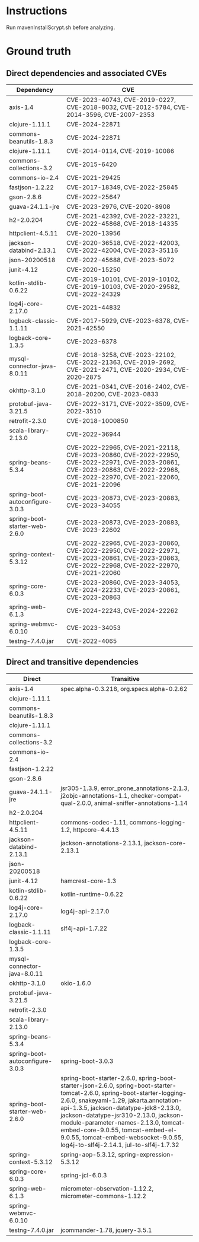 # Instructions
Run mavenInstallScrypt.sh before analyzing.
# Ground truth
## Direct dependencies and associated CVEs
| Dependency | CVE |
| --- | --- |
| axis-1.4 |  CVE-2023-40743, CVE-2019-0227, CVE-2018-8032, CVE-2012-5784, CVE-2014-3596, CVE-2007-2353 |
| clojure-1.11.1 | CVE-2024-22871 |
| commons-beanutils-1.8.3 | CVE-2024-22871 |
| clojure-1.11.1 | CVE-2014-0114, CVE-2019-10086 |
| commons-collections-3.2 | CVE-2015-6420 |
| commons-io-2.4 | CVE-2021-29425 |
| fastjson-1.2.22 | CVE-2017-18349, CVE-2022-25845 |
| gson-2.8.6 | CVE-2022-25647 |
| guava-24.1.1-jre | CVE-2023-2976, CVE-2020-8908 |
| h2-2.0.204 | CVE-2021-42392, CVE-2022-23221, CVE-2022-45868, CVE-2018-14335 |
| httpclient-4.5.11 | CVE-2020-13956 |
| jackson-databind-2.13.1 | CVE-2020-36518, CVE-2022-42003, CVE-2022-42004, CVE-2023-35116 |
| json-20200518 | CVE-2022-45688, CVE-2023-5072 |
| junit-4.12 | CVE-2020-15250 |
| kotlin-stdlib-0.6.22 | CVE-2019-10101, CVE-2019-10102, CVE-2019-10103, CVE-2020-29582, CVE-2022-24329 |
| log4j-core-2.17.0 | CVE-2021-44832 |
| logback-classic-1.1.11 | CVE-2017-5929, CVE-2023-6378, CVE-2021-42550 |
| logback-core-1.3.5 | CVE-2023-6378 |
| mysql-connector-java-8.0.11 | CVE-2018-3258, CVE-2023-22102, CVE-2022-21363, CVE-2019-2692, CVE-2021-2471, CVE-2020-2934, CVE-2020-2875 |
| okhttp-3.1.0 | CVE-2021-0341, CVE-2016-2402, CVE-2018-20200, CVE-2023-0833 |
| protobuf-java-3.21.5 | CVE-2022-3171, CVE-2022-3509, CVE-2022-3510 |
| retrofit-2.3.0 | CVE-2018-1000850 |
| scala-library-2.13.0 | CVE-2022-36944 |
| spring-beans-5.3.4 | CVE-2022-22965, CVE-2021-22118, CVE-2023-20860, CVE-2022-22950, CVE-2022-22971, CVE-2023-20861, CVE-2023-20863, CVE-2022-22968, CVE-2022-22970, CVE-2021-22060, CVE-2021-22096 |
| spring-boot-autoconfigure-3.0.3 | CVE-2023-20873, CVE-2023-20883, CVE-2023-34055 |
| spring-boot-starter-web-2.6.0 | CVE-2023-20873, CVE-2023-20883, CVE-2023-22602 |
| spring-context-5.3.12 | CVE-2022-22965, CVE-2023-20860, CVE-2022-22950, CVE-2022-22971, CVE-2023-20861, CVE-2023-20863, CVE-2022-22968, CVE-2022-22970, CVE-2021-22060 |
| spring-core-6.0.3 | CVE-2023-20860, CVE-2023-34053, CVE-2024-22233, CVE-2023-20861, CVE-2023-20863 |
| spring-web-6.1.3 | CVE-2024-22243, CVE-2024-22262 |
| spring-webmvc-6.0.10 | CVE-2023-34053 |
| testng-7.4.0.jar | CVE-2022-4065 |

## Direct and transitive dependencies
| Direct | Transitive |
| --- | --- |
| axis-1.4 | spec.alpha-0.3.218, org.specs.alpha-0.2.62 |
| clojure-1.11.1 |  |
| commons-beanutils-1.8.3 |  |
| clojure-1.11.1 |  |
| commons-collections-3.2 |  |
| commons-io-2.4 |  |
| fastjson-1.2.22 |  |
| gson-2.8.6 |  |
| guava-24.1.1-jre | jsr305-1.3.9, error_prone_annotations-2.1.3, j2objc-annotations-1.1, checker-compat-qual-2.0.0, animal-sniffer-annotations-1.14 |
| h2-2.0.204 |  |
| httpclient-4.5.11 | commons-codec-1.11, commons-logging-1.2, httpcore-4.4.13 |
| jackson-databind-2.13.1 | jackson-annotations-2.13.1, jackson-core-2.13.1 |
| json-20200518 |  |
| junit-4.12 | hamcrest-core-1.3 |
| kotlin-stdlib-0.6.22 | kotlin-runtime-0.6.22 |
| log4j-core-2.17.0 | log4j-api-2.17.0 |
| logback-classic-1.1.11 | slf4j-api-1.7.22 |
| logback-core-1.3.5 |  |
| mysql-connector-java-8.0.11 |  |
| okhttp-3.1.0 | okio-1.6.0 |
| protobuf-java-3.21.5 |  |
| retrofit-2.3.0 |  |
| scala-library-2.13.0 |  |
| spring-beans-5.3.4 |  |
| spring-boot-autoconfigure-3.0.3 | spring-boot-3.0.3 |
| spring-boot-starter-web-2.6.0 | spring-boot-starter-2.6.0, spring-boot-starter-json-2.6.0, spring-boot-starter-tomcat-2.6.0, spring-boot-starter-logging-2.6.0, snakeyaml-1.29, jakarta.annotation-api-1.3.5, jackson-datatype-jdk8-2.13.0, jackson-datatype-jsr310-2.13.0, jackson-module-parameter-names-2.13.0, tomcat-embed-core-9.0.55, tomcat-embed-el-9.0.55, tomcat-embed-websocket-9.0.55, log4j-to-slf4j-2.14.1, jul-to-slf4j-1.7.32 |
| spring-context-5.3.12 | spring-aop-5.3.12, spring-expression-5.3.12 |
| spring-core-6.0.3 | spring-jcl-6.0.3 |
| spring-web-6.1.3 | micrometer-observation-1.12.2, micrometer-commons-1.12.2 |
| spring-webmvc-6.0.10 |  |
| testng-7.4.0.jar | jcommander-1.78, jquery-3.5.1 |

